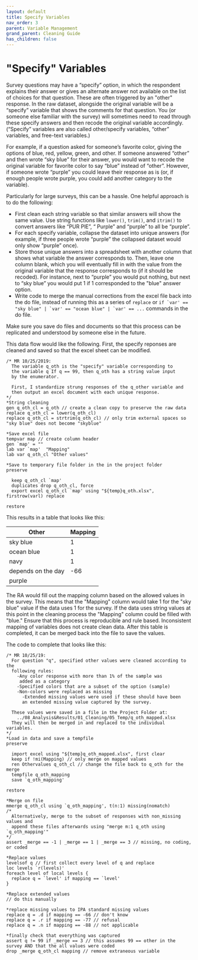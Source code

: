 ```yaml
---
layout: default
title: Specify Variables
nav_order: 3
parent: Variable Management
grand_parent: Cleaning Guide
has_children: false
---
```


# "Specify" Variables
Survey questions may have a “specify” option, in which the respondent explains their answer or gives an alternate answer not available on the list of choices for that question. These are often triggered by an "other" response. In the raw dataset, alongside the original variable will be a “specify” variable that shows the comments for that question. You (or someone else familiar with the survey) will sometimes need to read through these specify answers and then recode the original variable accordingly. (“Specify” variables are also called other/specify variables, “other” variables, and free-text variables.)

For example, if a question asked for someone’s favorite color, giving the options of blue, red, yellow, green, and other. If someone answered “other” and then wrote “sky blue” for their answer, you would want to recode the original variable for favorite color to say “blue” instead of “other”. However, if someone wrote “purple” you could leave their response as is (or, if enough people wrote purple, you could add another category to the variable).

Particularly for large surveys, this can be a hassle. One helpful approach is to do the following:
-	First clean each string variable so that similar answers will show the same value. Use string functions like `lower()`, `trim()`, and `itrim()` to convert answers like “PUR PlE”, “ Purple” and “purple” to all be “purple”.
-	For each specify variable, collapse the dataset into unique answers (for example, if three people wrote “purple” the collapsed dataset would only show “purple” once).
-	Store those unique answers into a spreadsheet with another column that shows what variable the answer corresponds to. Then, leave one column blank, which you will eventually fill in with the value from the original variable that the response corresponds to (if it should be recoded). For instance, next to “purple” you would put nothing, but next to “sky blue” you would put 1 if 1 corresponded to the "blue" answer option.
-	Write code to merge the manual corrections from the excel file back into the do file, instead of running this as a series of `replace` or `` if `var' == "sky blue" | `var' == "ocean blue" | `var' == ... `` commands in the do file.

Make sure you save do files and documents so that this process can be replicated and understood by someone else in the future.

This data flow would like the following. First, the specify reponses are cleaned and saved so that the excel sheet can be modified.
```
/* MR 10/25/2019:
  The variable q_oth is the "specify" variable corresponding to
  the variable q If q == 99, then q_oth has a string value input
  by the enumerator.
  
  First, I standardize strung responses of the q_other variable and
  then output an excel document with each unique response.
*/ 
*String cleaning
gen q_oth_cl = q_oth // create a clean copy to preserve the raw data
replace q_oth_cl = lower(q_oth_cl) 
replace q_oth_cl = strtrim(q_oth_cl) // only trim external spaces so "sky blue" does not become "skyblue"

*Save excel file
tempvar map // create column header
gen `map' = ""
lab var `map'  "Mapping"
lab var q_oth_cl "Other values"

*Save to temporary file folder in the in the project folder
preserve

  keep q_oth_cl `map'
  duplicates drop q_oth_cl, force
  export excel q_oth_cl `map' using "${temp}q_oth.xlsx", firstrow(varl) replace

restore
```

This results in a table that looks like this:

  | Other  | Mapping | 
  | ------------- | ------------- | 
  | sky blue  | 1  | 
  | ocean blue  | 1  | 
  | navy  | 1  | 
  | depends on the day  | -66 | 
  | purple  |  | 

The RA would fill out the mapping column based on the allowed values in the survey. This means that the "Mapping" column would take 1 for the "sky blue" value if the data uses 1 for the survey. If the data uses string values at this point in the cleaning process the "Mapping" column could be filled with "blue." Ensure that this process is reproducible and rule based. Inconsistent mapping of variables does not create clean data. After this table is completed, it can be merged back into the file to save the values. 

The code to complete that looks like this:
```
/* MR 10/25/19:
  For question "q", specified other values were cleaned according to the 
  following rules: 
    -Any color response with more than 1% of the sample was
     added as a category
    -Specified colors that are a subset of the option (sample)
    -Non-colors were replaced as missing
      -Extended missing values were used if these should have been 
      an extended missing value captured by the survey.
      
  These values were saved in a file in the Project Folder at: 
    ../08_Analysis&Results/01_Cleaning/05_Temp/q_oth_mapped.xlsx
  They will then be merged in and replaced to the individual variables.
*/
*Load in data and save a tempfile
preserve

  import excel using "${temp}q_oth_mapped.xlsx", first clear
  keep if !mi(Mapping) // only merge on mapped values
  ren Othervalues q_oth_cl // change the file back to q_oth for the merge
  tempfile q_oth_mapping
  save `q_oth_mapping'
  
restore

*Merge on file
mmerge q_oth_cl using `q_oth_mapping', t(n:1) missing(nomatch)
/* 
  Alternatively, merge to the subset of responses with non_missing values and 
  append these files afterwards using "merge m:1 q_oth using `q_oth_mapping'" 
*/
assert _merge == -1 | _merge == 1 | _merge == 3 // missing, no coding, or coded

*Replace values
levelsof q // first collect every level of q and replace
loc levels `r(levels)'
foreach level of local levels {
  replace q = `level' if mapping == `level'
}

*Replace extended values 
// do this manually

*replace missing values to IPA standard missing values
replace q = .d if mapping == -66 // don't know
replace q = .r if mapping == -77 // refusal
replace q = .n if mapping == -88 // not applicable

*finally check that everything was captured
assert q != 99 if _merge == 3 // this assumes 99 == other in the survey AND that the all values were coded
drop _merge q_oth_cl mapping // remove extraneous variable
```